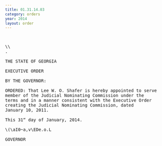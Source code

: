```yaml
---
title: 01.31.14.03
category: orders
year: 2014
layout: order
---
```


<pre> 

\\
.

THE STATE OF GEORGIA

EXECUTIVE ORDER

BY THE GOVERNOR:

ORDERED: That Lee W. O. Shafer is hereby appointed to serve as a
member of the Judicial Nominating Commission under the
terms and in a manner consistent with the Executive Order
creating the Judicial Nominating Commission, dated
January 10, 2011.

This 31“ day of January, 2014.

\(\aI0~a,v\EDe.o.L

GOVERNOR

</pre>
